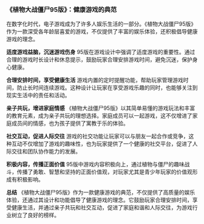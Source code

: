 ### 《植物大战僵尸95版》：健康游戏的典范

在数字化时代，电子游戏成为了许多人娱乐生活的一部分。《植物大战僵尸95版》作为一款深受各年龄层喜爱的游戏，不仅提供了丰富的娱乐体验，还积极倡导健康游戏的理念。

**适度游戏益脑，沉迷游戏伤身**
95版在游戏设计中强调了适度游戏的重要性。通过合理的游戏时长设计和休息提示，鼓励玩家合理安排游戏时间，避免沉迷，保护身心健康。

**合理安排时间，享受健康生活**
游戏内置的定时提醒功能，帮助玩家管理游戏时间，防止长时间连续游戏。这种设计让玩家在享受游戏乐趣的同时，也能够关注到现实生活中的责任和活动。

**亲子共玩，增进家庭情感**
《植物大战僵尸95版》以其简单易懂的游戏玩法和丰富的教育元素，成为亲子共玩的理想选择。家庭成员可以一起游戏，这不仅增进了家庭成员间的情感，也为孩子提供了寓教于乐的体验。

**社交互动，促进人际交往**
游戏的社交功能让玩家可以与朋友一起合作或竞争，这种互动不仅增加了游戏的趣味性，也为玩家提供了一个健康的社交平台，促进了人际交往和团队协作能力的发展。

**积极内容，传播正面价值**
95版中游戏内容积极向上，通过植物与僵尸的趣味战斗，传播了勇敢、智慧和坚持的正面价值观，对玩家尤其是青少年玩家的价值观形成有积极影响。

**总结**
《植物大战僵尸95版》作为一款健康游戏的典范，不仅提供了高质量的娱乐体验，还通过其设计和功能倡导了健康游戏的理念。它鼓励玩家合理安排时间，享受健康生活，并通过亲子共玩和社交互动，促进了家庭和谐和人际交往，为游戏行业树立了良好的榜样。